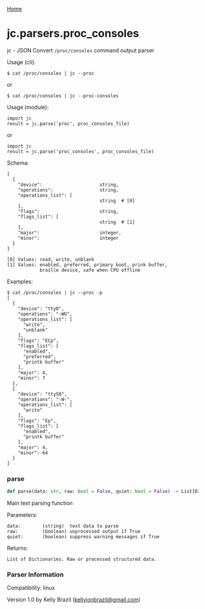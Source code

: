 [Home](https://kellyjonbrazil.github.io/jc/)
<a id="jc.parsers.proc_consoles"></a>

# jc.parsers.proc\_consoles

jc - JSON Convert `/proc/consoles` command output parser

Usage (cli):

    $ cat /proc/consoles | jc --proc

or

    $ cat /proc/consoles | jc --proc-consoles

Usage (module):

    import jc
    result = jc.parse('proc', proc_consoles_file)

or

    import jc
    result = jc.parse('proc_consoles', proc_consoles_file)

Schema:

    [
      {
        "device":                     string,
        "operations":                 string,
        "operations_list": [
                                      string  # [0]
        ],
        "flags":                      string,
        "flags_list": [
                                      string  # [1]
        ],
        "major":                      integer,
        "minor":                      integer
      }
    ]

    [0] Values: read, write, unblank
    [1] Values: enabled, preferred, primary boot, prink buffer,
                braille device, safe when CPU offline

Examples:

    $ cat /proc/consoles | jc --proc -p
    [
      {
        "device": "tty0",
        "operations": "-WU",
        "operations_list": [
          "write",
          "unblank"
        ],
        "flags": "ECp",
        "flags_list": [
          "enabled",
          "preferred",
          "printk buffer"
        ],
        "major": 4,
        "minor": 7
      },
      {
        "device": "ttyS0",
        "operations": "-W-",
        "operations_list": [
          "write"
        ],
        "flags": "Ep",
        "flags_list": [
          "enabled",
          "printk buffer"
        ],
        "major": 4,
        "minor": 64
      }
    ]

<a id="jc.parsers.proc_consoles.parse"></a>

### parse

```python
def parse(data: str, raw: bool = False, quiet: bool = False) -> List[Dict]
```

Main text parsing function

Parameters:

    data:        (string)  text data to parse
    raw:         (boolean) unprocessed output if True
    quiet:       (boolean) suppress warning messages if True

Returns:

    List of Dictionaries. Raw or processed structured data.

### Parser Information
Compatibility:  linux

Version 1.0 by Kelly Brazil (kellyjonbrazil@gmail.com)
